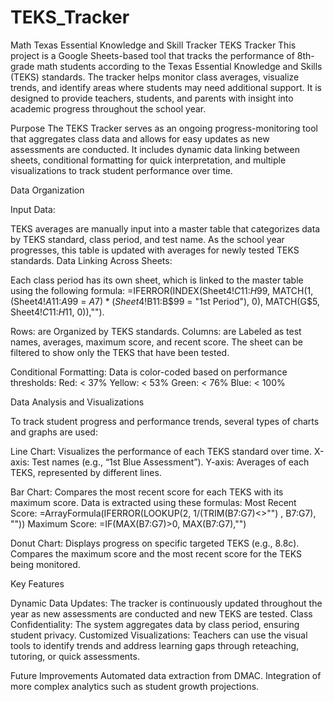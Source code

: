 # TEKS_Tracker
Math Texas Essential Knowledge and Skill Tracker 
TEKS Tracker
This project is a Google Sheets-based tool that tracks the performance of 8th-grade math students according to the Texas Essential Knowledge and Skills (TEKS) standards. The tracker helps monitor class averages, visualize trends, and identify areas where students may need additional support. It is designed to provide teachers, students, and parents with insight into academic progress throughout the school year.

Purpose
The TEKS Tracker serves as an ongoing progress-monitoring tool that aggregates class data and allows for easy updates as new assessments are conducted. It includes dynamic data linking between sheets, conditional formatting for quick interpretation, and multiple visualizations to track student performance over time.

Data Organization

Input Data:

TEKS averages are manually input into a master table that categorizes data by TEKS standard, class period, and test name.
As the school year progresses, this table is updated with averages for newly tested TEKS standards.
Data Linking Across Sheets:

Each class period has its own sheet, which is linked to the master table using the following formula:
=IFERROR(INDEX(Sheet4!$C$11:$H$99, MATCH(1, (Sheet4!$A$11:$A$99 = $A7) * (Sheet4!$B$11:$B$99 = "1st Period"), 0), MATCH(G$5, Sheet4!$C$11:$H$11, 0)),"").

Rows: are Organized by TEKS standards.
Columns: are Labeled as test names, averages, maximum score, and recent score.
The sheet can be filtered to show only the TEKS that have been tested.

Conditional Formatting:
Data is color-coded based on performance thresholds:
Red: < 37%
Yellow: < 53%
Green: < 76%
Blue: < 100%

Data Analysis and Visualizations

To track student progress and performance trends, several types of charts and graphs are used:

  Line Chart:
  Visualizes the performance of each TEKS standard over time.
  X-axis: Test names (e.g., “1st Blue Assessment”).
  Y-axis: Averages of each TEKS, represented by different lines.

  Bar Chart:
  Compares the most recent score for each TEKS with its maximum score.
  Data is extracted using these formulas:
  Most Recent Score:
  =ArrayFormula(IFERROR(LOOKUP(2, 1/(TRIM(B7:G7)<>"") , B7:G7), ""))
  Maximum Score:
  =IF(MAX(B7:G7)>0, MAX(B7:G7),"")

  Donut Chart:
  Displays progress on specific targeted TEKS (e.g., 8.8c).
  Compares the maximum score and the most recent score for the TEKS being      monitored.

Key Features

  Dynamic Data Updates: The tracker is continuously updated throughout the     year as new assessments are conducted and new TEKS are tested.
  Class Confidentiality: The system aggregates data by class period,           ensuring student privacy.
  Customized Visualizations: Teachers can use the visual tools to identify     trends and address learning gaps through reteaching, tutoring, or quick      assessments.

Future Improvements
  Automated data extraction from DMAC.
  Integration of more complex analytics such as student growth projections.


